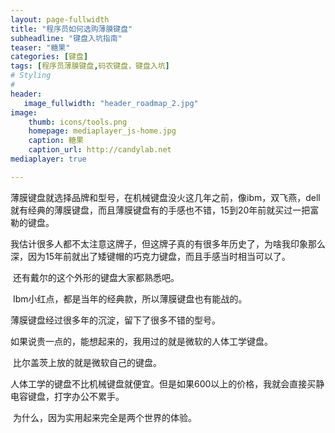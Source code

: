 ```yaml
---
layout: page-fullwidth
title: "程序员如何选购薄膜键盘"
subheadline: "键盘入坑指南"
teaser: "糖果"
categories: [键盘]
tags: [程序员薄膜键盘,码农键盘，键盘入坑]
# Styling
#
header:
   image_fullwidth: "header_roadmap_2.jpg"
image:
    thumb: icons/tools.png  
    homepage: mediaplayer_js-home.jpg
    caption: 糖果
    caption_url: http://candylab.net
mediaplayer: true

---
```


<!--
<div class="row">
<div class="medium-4 medium-push-8 columns" markdown="1">
<div class="panel radius" markdown="1">
**Candylab**
{: #toc }
*  TOC
{:toc}
</div>
</div>

<div class="medium-8 medium-pull-4 columns" markdown="1">

{% include _improve_content.html %}
-->

<!--more-->

<!--
#
# Licensed to the Apache Software Foundation (ASF) under one or more
# contributor license agreements.  See the NOTICE file distributed with
# this work for additional information regarding copyright ownership.
# The ASF licenses this file to You under the Apache License, Version 2.0
# (the "License"); you may not use this file except in compliance with
# the License.  You may obtain a copy of the License at
#
#     http://www.apache.org/licenses/LICENSE-2.0
#
# Unless required by applicable law or agreed to in writing, software
# distributed under the License is distributed on an "AS IS" BASIS,
# WITHOUT WARRANTIES OR CONDITIONS OF ANY KIND, either express or implied.
# See the License for the specific language governing permissions and
# limitations under the License.
#
-->


<script type="text/javascript">var jd_union_pid="3002832436";var jd_union_euid="";</script><script type="text/javascript" src="//ads-union.jd.com/static/js/union.js"></script>

薄膜键盘就选择品牌和型号，在机械键盘没火这几年之前，像ibm，双飞燕，dell就有经典的薄膜键盘，而且薄膜键盘有的手感也不错，15到20年前就买过一把富勒的键盘。

​
我估计很多人都不太注意这牌子，但这牌子真的有很多年历史了，为啥我印象那么深，因为15年前就出了矮键帽的巧克力键盘，而且手感当时相当可以了。

​
还有戴尔的这个外形的键盘大家都熟悉吧。

​
Ibm小红点，都是当年的经典款，所以薄膜键盘也有能战的。

薄膜键盘经过很多年的沉淀，留下了很多不错的型号。


如果说贵一点的，能想起来的，我用过的就是微软的人体工学键盘。

​
比尔盖茨上放的就是微软自己的键盘。


人体工学的键盘不比机械键盘就便宜。但是如果600以上的价格，我就会直接买静电容键盘，打字办公不累手。

​
为什么，因为实用起来完全是两个世界的体验。


